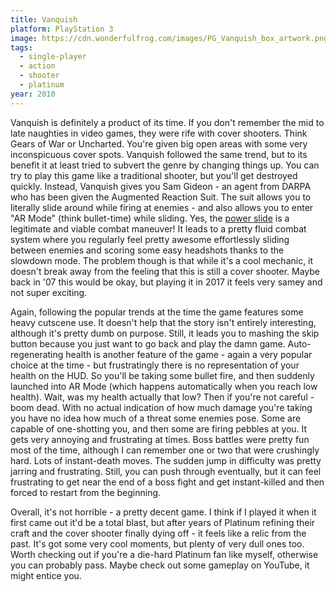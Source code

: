 ```yaml
---
title: Vanquish
platform: PlayStation 3
image: https://cdn.wonderfulfrog.com/images/PG_Vanquish_box_artwork.png
tags:
  - single-player
  - action
  - shooter
  - platinum
year: 2010
---
```


Vanquish is definitely a product of its time. If you don't remember the mid to late naughties in video games, they were rife with cover shooters. Think Gears of War or Uncharted. You're given big open areas with some very inconspicuous cover spots. Vanquish followed the same trend, but to its benefit it at least tried to subvert the genre by changing things up. You can try to play this game like a traditional shooter, but you'll get destroyed quickly. Instead, Vanquish gives you Sam Gideon - an agent from DARPA who has been given the Augmented Reaction Suit. The suit allows you to literally slide around while firing at enemies - and also allows you to enter "AR Mode" (think bullet-time) while sliding. Yes, the [power slide](https://www.youtube.com/watch?v=tXYqv_FS9yk) is a legitimate and viable combat maneuver! It leads to a pretty fluid combat system where you regularly feel pretty awesome effortlessly sliding between enemies and scoring some easy headshots thanks to the slowdown mode. The problem though is that while it's a cool mechanic, it doesn't break away from the feeling that this is still a cover shooter. Maybe back in '07 this would be okay, but playing it in 2017 it feels very samey and not super exciting.

Again, following the popular trends at the time the game features some heavy cutscene use. It doesn't help that the story isn't entirely interesting, although it's pretty dumb on purpose. Still, it leads you to mashing the skip button because you just want to go back and play the damn game. Auto-regenerating health is another feature of the game - again a very popular choice at the time - but frustratingly there is no representation of your health on the HUD. So you'll be taking some bullet fire, and then suddenly launched into AR Mode (which happens automatically when you reach low health). Wait, was my health actually that low? Then if you're not careful - boom dead. With no actual indication of how much damage you're taking you have no idea how much of a threat some enemies pose. Some are capable of one-shotting you, and then some are firing pebbles at you. It gets very annoying and frustrating at times. Boss battles were pretty fun most of the time, although I can remember one or two that were crushingly hard. Lots of instant-death moves. The sudden jump in difficulty was pretty jarring and frustrating. Still, you can push through eventually, but it can feel frustrating to get near the end of a boss fight and get instant-killed and then forced to restart from the beginning.

Overall, it's not horrible - a pretty decent game. I think if I played it when it first came out it'd be a total blast, but after years of Platinum refining their craft and the cover shooter finally dying off - it feels like a relic from the past. It's got some very cool moments, but plenty of very dull ones too. Worth checking out if you're a die-hard Platinum fan like myself, otherwise you can probably pass. Maybe check out some gameplay on YouTube, it might entice you.
